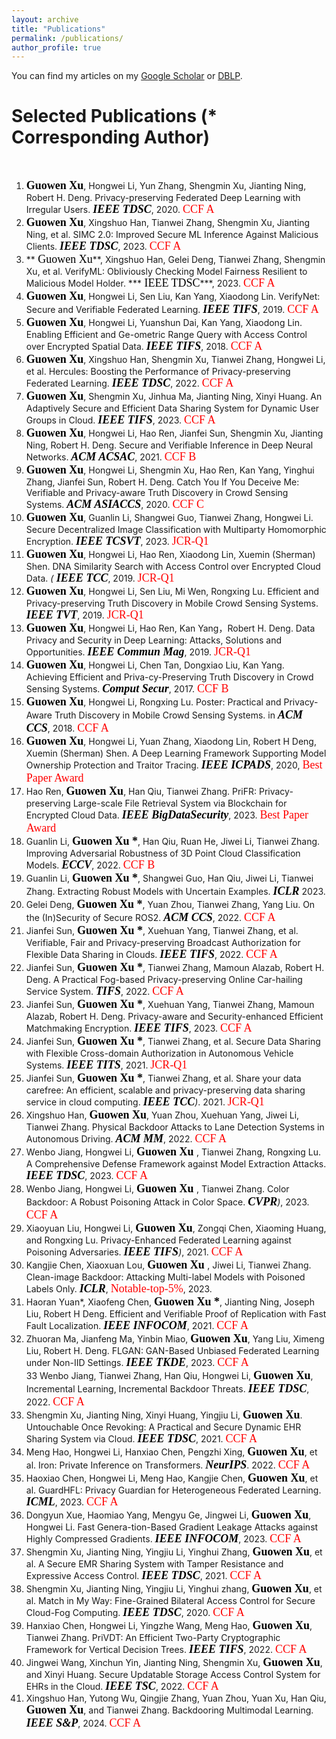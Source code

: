 ```yaml
---
layout: archive
title: "Publications"
permalink: /publications/
author_profile: true
---
```



You can find my articles on my [Google Scholar](https://scholar.google.com.hk/citations?user=MDKdG80AAAAJ&hl=zh-CN) or [DBLP](https://dblp.org/pid/87/10142.html).

**Selected Publications** (\* Corresponding Author) 
======
&nbsp;&nbsp;&nbsp;&nbsp;&nbsp;&nbsp;&nbsp;&nbsp;


 
1. **<font face="Times New Roman" color=black size=4> Guowen Xu</font>**, Hongwei Li, Yun Zhang, Shengmin Xu, Jianting Ning, Robert H. Deng. Privacy-preserving Federated Deep Learning with Irregular Users. ***<font face="Times New Roman" color=black size=4> IEEE TDSC</font>***, 2020. <font face="Times New Roman" color=red size=4>  CCF A </font>
2. **<font face="Times New Roman" color=black size=4> Guowen Xu</font>**, Xingshuo Han, Tianwei Zhang, Shengmin Xu, Jianting Ning, et al. SIMC 2.0: Improved Secure ML Inference Against Malicious Clients. ***<font face="Times New Roman" color=black size=4> IEEE TDSC</font>***, 2023.  <font face="Times New Roman" color=red size=4>  CCF A </font>
3. <div class="justify">**<font face="Times New Roman" color=black size=4> Guowen Xu</font>**, Xingshuo Han, Gelei Deng, Tianwei Zhang, Shengmin Xu, et al. VerifyML: Obliviously Checking Model Fairness Resilient to Malicious Model Holder. ***<font face="Times New Roman" color=black size=4> IEEE TDSC</font>***, 2023. <font face="Times New Roman" color=red size=4>  CCF A </font></div>
4. **<font face="Times New Roman" color=black size=4> Guowen Xu</font>**, Hongwei Li, Sen Liu, Kan Yang, Xiaodong Lin. VerifyNet: Secure and Verifiable Federated Learning. ***<font face="Times New Roman" color=black size=4> IEEE TIFS</font>***, 2019. <font face="Times New Roman" color=red size=4>  CCF A </font>
5. **<font face="Times New Roman" color=black size=4> Guowen Xu</font>**, Hongwei Li, Yuanshun Dai, Kan Yang, Xiaodong Lin. Enabling Efficient and Ge-ometric Range Query with Access Control over Encrypted Spatial Data. ***<font face="Times New Roman" color=black size=4> IEEE TIFS</font>***,  2018. <font face="Times New Roman" color=red size=4>  CCF A </font>
6. **<font face="Times New Roman" color=black size=4> Guowen Xu</font>**, Xingshuo Han, Shengmin Xu, Tianwei Zhang, Hongwei Li, et al. Hercules: Boosting the Performance of Privacy-preserving Federated Learning. ***<font face="Times New Roman" color=black size=4> IEEE TDSC</font>***, 2022. <font face="Times New Roman" color=red size=4>  CCF A </font>
7. **<font face="Times New Roman" color=black size=4> Guowen Xu</font>**, Shengmin Xu, Jinhua Ma, Jianting Ning, Xinyi Huang. An Adaptively Secure and Efficient Data Sharing System for Dynamic User Groups in Cloud. ***<font face="Times New Roman" color=black size=4> IEEE TIFS</font>***, 2023. <font face="Times New Roman" color=red size=4>  CCF A </font>
8. **<font face="Times New Roman" color=black size=4> Guowen Xu</font>**, Hongwei Li, Hao Ren, Jianfei Sun, Shengmin Xu, Jianting Ning, Robert H. Deng. Secure and Verifiable Inference in Deep Neural Networks.***<font face="Times New Roman" color=black size=4> ACM ACSAC</font>***, 2021. <font face="Times New Roman" color=red size=4>  CCF B </font>
9. **<font face="Times New Roman" color=black size=4> Guowen Xu</font>**, Hongwei Li, Shengmin Xu, Hao Ren, Kan Yang, Yinghui Zhang, Jianfei Sun, Robert H. Deng. Catch You If You Deceive Me: Verifiable and Privacy-aware Truth Discovery in Crowd Sensing Systems. ***<font face="Times New Roman" color=black size=4> ACM ASIACCS</font>***, 2020. <font face="Times New Roman" color=red size=4>  CCF C </font>
10. **<font face="Times New Roman" color=black size=4> Guowen Xu</font>**, Guanlin Li, Shangwei Guo, Tianwei Zhang, Hongwei Li. Secure Decentralized Image Classification with Multiparty Homomorphic Encryption. ***<font face="Times New Roman" color=black size=4> IEEE TCSVT</font>***, 2023. <font face="Times New Roman" color=red size=4>  JCR-Q1 </font>
11. **<font face="Times New Roman" color=black size=4> Guowen Xu</font>**, Hongwei Li, Hao Ren, Xiaodong Lin, Xuemin (Sherman) Shen. DNA Similarity Search with Access Control over Encrypted Cloud Data. *(**<font face="Times New Roman" color=black size=4> IEEE TCC</font>***, 2019. <font face="Times New Roman" color=red size=4>  JCR-Q1</font>
12. **<font face="Times New Roman" color=black size=4> Guowen Xu</font>**, Hongwei Li, Sen Liu, Mi Wen, Rongxing Lu. Efficient and Privacy-preserving Truth Discovery in Mobile Crowd Sensing Systems. ***<font face="Times New Roman" color=black size=4> IEEE TVT</font>***, 2019. <font face="Times New Roman" color=red size=4>  JCR-Q1 </font>
13. **<font face="Times New Roman" color=black size=4> Guowen Xu</font>**, Hongwei Li, Hao Ren, Kan Yang，Robert H. Deng. Data Privacy and Security in Deep Learning: Attacks, Solutions and Opportunities. ***<font face="Times New Roman" color=black size=4> IEEE Commun Mag</font>***, 2019. <font face="Times New Roman" color=red size=4>  JCR-Q1 </font>
14. **<font face="Times New Roman" color=black size=4> Guowen Xu</font>**, Hongwei Li, Chen Tan, Dongxiao Liu, Kan Yang. Achieving Efficient and Priva-cy-Preserving Truth Discovery in Crowd Sensing Systems. ***<font face="Times New Roman" color=black size=4> Comput Secur</font>***, 2017. <font face="Times New Roman" color=red size=4>  CCF B </font>
15. **<font face="Times New Roman" color=black size=4> Guowen Xu</font>**, Hongwei Li, Rongxing Lu. Poster: Practical and Privacy-Aware Truth Discovery in Mobile Crowd Sensing Systems. in ***<font face="Times New Roman" color=black size=4> ACM CCS</font>***, 2018. <font face="Times New Roman" color=red size=4>  CCF A </font>
16. **<font face="Times New Roman" color=black size=4> Guowen Xu</font>**, Hongwei Li, Yuan Zhang, Xiaodong Lin, Robert H Deng, Xuemin (Sherman) Shen. A Deep Learning Framework Supporting Model Ownership Protection and Traitor Tracing. ***<font face="Times New Roman" color=black size=4> IEEE ICPADS</font>***, 2020, <font face="Times New Roman" color=red size=4> Best Paper Award</font>
17. Hao Ren, **<font face="Times New Roman" color=black size=4> Guowen Xu</font>**, Han Qiu, Tianwei Zhang. PriFR: Privacy-preserving Large-scale File Retrieval System via Blockchain for Encrypted Cloud Data. ***<font face="Times New Roman" color=black size=4> IEEE BigDataSecurity</font>***, 2023. <font face="Times New Roman" color=red size=4> Best Paper Award</font>
18. Guanlin Li, **<font face="Times New Roman" color=black size=4> Guowen Xu *</font>**, Han Qiu, Ruan He, Jiwei Li,  Tianwei Zhang. Improving Adversarial Robustness of 3D Point Cloud Classification Models.  ***<font face="Times New Roman" color=black size=4>ECCV</font>***, 2022. <font face="Times New Roman" color=red size=4>  CCF B </font>
19. Guanlin Li, **<font face="Times New Roman" color=black size=4> Guowen Xu *</font>**, Shangwei Guo, Han Qiu, Jiwei Li, Tianwei Zhang. Extracting Robust Models with Uncertain Examples. ***<font face="Times New Roman" color=black size=4> ICLR</font>*** 2023.
20. Gelei Deng, **<font face="Times New Roman" color=black size=4> Guowen Xu *</font>**, Yuan Zhou, Tianwei Zhang, Yang Liu. On the (In)Security of Secure ROS2. ***<font face="Times New Roman" color=black size=4> ACM CCS</font>***, 2022. <font face="Times New Roman" color=red size=4>  CCF A </font>
21. Jianfei Sun, **<font face="Times New Roman" color=black size=4> Guowen Xu *</font>**, Xuehuan Yang, Tianwei Zhang, et al. Verifiable, Fair and Privacy-preserving Broadcast Authorization for Flexible Data Sharing in Clouds. ***<font face="Times New Roman" color=black size=4> IEEE TIFS</font>***, 2022. <font face="Times New Roman" color=red size=4>  CCF A </font>
22. Jianfei Sun, **<font face="Times New Roman" color=black size=4> Guowen Xu *</font>**, Tianwei Zhang, Mamoun Alazab, Robert H. Deng. A Practical Fog-based Privacy-preserving Online Car-hailing Service System. ***<font face="Times New Roman" color=black size=4> TIFS</font>***, 2022. <font face="Times New Roman" color=red size=4>  CCF A </font>
23. Jianfei Sun, **<font face="Times New Roman" color=black size=4> Guowen Xu *</font>**, Xuehuan Yang, Tianwei Zhang, Mamoun Alazab, Robert H. Deng. Privacy-aware and Security-enhanced Efficient Matchmaking Encryption. ***<font face="Times New Roman" color=black size=4> IEEE TIFS</font>***, 2023. <font face="Times New Roman" color=red size=4>  CCF A </font>
24. Jianfei Sun,  **<font face="Times New Roman" color=black size=4> Guowen Xu *</font>**, Tianwei Zhang, et al. Secure Data Sharing with Flexible Cross-domain Authorization in Autonomous Vehicle Systems. ***<font face="Times New Roman" color=black size=4> IEEE TITS</font>***, 2021. <font face="Times New Roman" color=red size=4>  JCR-Q1 </font>
25. Jianfei Sun,  **<font face="Times New Roman" color=black size=4> Guowen Xu *</font>**, Tianwei Zhang, et al. Share your data carefree: An efficient, scalable and privacy-preserving data sharing service in cloud computing. ***<font face="Times New Roman" color=black size=4> IEEE TCC</font>**)*. 2021. <font face="Times New Roman" color=red size=4>  JCR-Q1 </font>
26. Xingshuo Han, **<font face="Times New Roman" color=black size=4> Guowen Xu</font>**, Yuan Zhou, Xuehuan Yang, Jiwei Li, Tianwei Zhang. Physical Backdoor Attacks to Lane Detection Systems in Autonomous Driving.  ***<font face="Times New Roman" color=black size=4>ACM MM</font>***, 2022. <font face="Times New Roman" color=red size=4>  CCF A </font>
27. Wenbo Jiang, Hongwei Li, **<font face="Times New Roman" color=black size=4> Guowen Xu </font>**, Tianwei Zhang, Rongxing Lu. A Comprehensive Defense Framework against Model Extraction Attacks. ***<font face="Times New Roman" color=black size=4> IEEE TDSC</font>***, 2023. <font face="Times New Roman" color=red size=4>  CCF A </font>
28. Wenbo Jiang, Hongwei Li, **<font face="Times New Roman" color=black size=4> Guowen Xu </font>**, Tianwei Zhang. Color Backdoor: A Robust Poisoning Attack in Color Space. ***<font face="Times New Roman" color=black size=4> CVPR</font>**)*, 2023. <font face="Times New Roman" color=red size=4>  CCF A </font>
29. Xiaoyuan Liu, Hongwei Li, **<font face="Times New Roman" color=black size=4> Guowen Xu</font>**, Zongqi Chen, Xiaoming Huang, and Rongxing Lu. Privacy-Enhanced Federated Learning against Poisoning Adversaries. ***<font face="Times New Roman" color=black size=4> IEEE TIFS</font>**)*, 2021. <font face="Times New Roman" color=red size=4>  CCF A </font>
30. Kangjie Chen, Xiaoxuan Lou, **<font face="Times New Roman" color=black size=4> Guowen Xu </font>**, Jiwei Li, Tianwei Zhang. Clean-image Backdoor: Attacking Multi-label Models with Poisoned Labels Only. ***<font face="Times New Roman" color=black size=4> ICLR</font>***, <font face="Times New Roman" color=red size=4> Notable-top-5%</font>, 2023.
31. Haoran Yuan\*, Xiaofeng Chen, **<font face="Times New Roman" color=black size=4> Guowen Xu *</font>**, Jianting Ning, Joseph Liu, Robert H Deng.  Efficient and Verifiable Proof of Replication with Fast Fault Localization.  ***<font face="Times New Roman" color=black size=4> IEEE INFOCOM</font>***, 2021. <font face="Times New Roman" color=red size=4>  CCF A </font>
32. Zhuoran Ma, Jianfeng Ma, Yinbin Miao, **<font face="Times New Roman" color=black size=4> Guowen Xu</font>**, Yang Liu, Ximeng Liu, Robert H. Deng. FLGAN: GAN-Based Unbiased Federated Learning under Non-IID Settings. ***<font face="Times New Roman" color=black size=4> IEEE TKDE</font>***, 2023. <font face="Times New Roman" color=red size=4>  CCF A </font>     
33 Wenbo Jiang, Tianwei Zhang, Han Qiu, Hongwei Li, **<font face="Times New Roman" color=black size=4> Guowen Xu</font>**, Incremental Learning, Incremental Backdoor Threats. ***<font face="Times New Roman" color=black size=4> IEEE TDSC</font>***, 2022. <font face="Times New Roman" color=red size=4>  CCF A </font>
34. Shengmin Xu, Jianting Ning, Xinyi Huang, Yingjiu Li, **<font face="Times New Roman" color=black size=4> Guowen Xu</font>**. Untouchable Once Revoking: A Practical and Secure Dynamic EHR Sharing System via Cloud. ***<font face="Times New Roman" color=black size=4> IEEE TDSC</font>***, 2021. <font face="Times New Roman" color=red size=4>  CCF A </font>
35. Meng Hao, Hongwei Li, Hanxiao Chen, Pengzhi Xing, **<font face="Times New Roman" color=black size=4> Guowen Xu</font>**, et al. Iron: Private Inference on Transformers.  ***<font face="Times New Roman" color=black size=4> NeurIPS</font>***. 2022. <font face="Times New Roman" color=red size=4>  CCF A </font>
36. Haoxiao Chen, Hongwei Li, Meng Hao, Kangjie Chen, **<font face="Times New Roman" color=black size=4> Guowen Xu</font>**, et al. GuardHFL: Privacy Guardian for Heterogeneous Federated Learning. ***<font face="Times New Roman" color=black size=4> ICML</font>***, 2023. <font face="Times New Roman" color=red size=4>  CCF A </font>
37. Dongyun Xue, Haomiao Yang, Mengyu Ge, Jingwei Li, **<font face="Times New Roman" color=black size=4> Guowen Xu</font>**, Hongwei Li. Fast Genera-tion-Based Gradient Leakage Attacks against Highly Compressed Gradients.  ***<font face="Times New Roman" color=black size=4> IEEE INFOCOM</font>***, 2023. <font face="Times New Roman" color=red size=4>  CCF A </font>
38. Shengmin Xu, Jianting Ning, Yingjiu Li, Yinghui Zhang, **<font face="Times New Roman" color=black size=4> Guowen Xu</font>**, et al. A Secure EMR Sharing System with Tamper Resistance and Expressive Access Control. ***<font face="Times New Roman" color=black size=4> IEEE TDSC</font>***, 2021. <font face="Times New Roman" color=red size=4>  CCF A </font>
39. Shengmin Xu, Jianting Ning, Yingjiu Li, Yinghui zhang, **<font face="Times New Roman" color=black size=4> Guowen Xu</font>**, et al. Match in My Way: Fine-Grained Bilateral Access Control for Secure Cloud-Fog Computing. ***<font face="Times New Roman" color=black size=4> IEEE TDSC</font>***, 2020. <font face="Times New Roman" color=red size=4>  CCF A </font> 
40. Hanxiao Chen, Hongwei Li, Yingzhe Wang, Meng Hao,  **<font face="Times New Roman" color=black size=4> Guowen Xu</font>**, Tianwei Zhang. PriVDT: An Efficient Two-Party Cryptographic Framework for Vertical Decision Trees. ***<font face="Times New Roman" color=black size=4> IEEE TIFS</font>***, 2022. <font face="Times New Roman" color=red size=4>  CCF A </font>
41. Jingwei Wang, Xinchun Yin, Jianting Ning, Shengmin Xu, **<font face="Times New Roman" color=black size=4> Guowen Xu</font>**, and Xinyi Huang. Secure Updatable Storage Access Control System for EHRs in the Cloud. ***<font face="Times New Roman" color=black size=4> IEEE TSC</font>***, 2022. <font face="Times New Roman" color=red size=4>  CCF A </font>
42. Xingshuo Han, Yutong Wu, Qingjie Zhang, Yuan Zhou,  Yuan Xu, Han Qiu, **<font face="Times New Roman" color=black size=4> Guowen Xu</font>**, and Tianwei Zhang. Backdooring Multimodal Learning. ***<font face="Times New Roman" color=black size=4> IEEE S&P</font>***, 2024. <font face="Times New Roman" color=red size=4>  CCF A </font>


  
 















